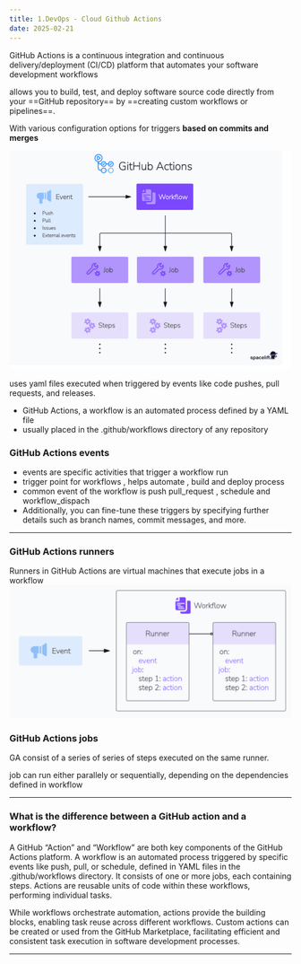 ```yaml
---
title: 1.DevOps - Cloud Github Actions
date: 2025-02-21
---
```



GitHub Actions is a continuous integration and continuous delivery/deployment (CI/CD) platform that automates your software development workflows

allows you to build, test, and deploy software source code directly from your ==GitHub repository== by ==creating custom workflows or pipelines==.

With various configuration options for triggers **based on commits and merges**

![alt text](Pastedimage20250205113904.png)

uses yaml files
executed when triggered by events like code pushes, pull requests, and releases.

- GitHub Actions, a workflow is an automated process defined by a YAML file
- usually placed in the .github/workflows directory of any repository

### GitHub Actions events

- events are specific activities that trigger a workflow run
- trigger point for workflows , helps automate , build and deploy process
- common event of the workflow is push pull_request , schedule and workflow_dispach
- Additionally, you can fine-tune these triggers by specifying further details such as branch names, commit messages, and more.

---
### GitHub Actions runners

Runners in GitHub Actions are virtual machines that execute jobs in a workflow
![alt text](Pastedimage20250205114623.png)

### GitHub Actions jobs

GA consist of a series of series of steps executed on the same runner. 

job can run either parallely or sequentially, depending on the dependencies defined in workflow

---
### What is the difference between a GitHub action and a workflow?

A GitHub “Action” and “Workflow” are both key components of the GitHub Actions platform. A workflow is an automated process triggered by specific events like push, pull, or schedule, defined in YAML files in the .github/workflows directory. It consists of one or more jobs, each containing steps. Actions are reusable units of code within these workflows, performing individual tasks.

While workflows orchestrate automation, actions provide the building blocks, enabling task reuse across different workflows. Custom actions can be created or used from the GitHub Marketplace, facilitating efficient and consistent task execution in software development processes.

---


